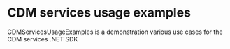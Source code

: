 # CDM services usage examples

CDMServicesUsageExamples is a demonstration various use cases for the CDM services .NET SDK